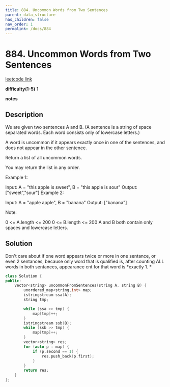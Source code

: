 ```yaml
---
title: 884. Uncommon Words from Two Sentences
parent: data_structure
has_children: false
nav_order: 1
permalink: /docs/884
---
```

# 884. Uncommon Words from Two Sentences 
[leetcode link](https://leetcode.com/problems/uncommon-words-from-two-sentences/)

**difficulty(1-5)** 
1

**notes**


## Description
We are given two sentences A and B.  (A sentence is a string of space separated words.  Each word consists only of lowercase letters.)

A word is uncommon if it appears exactly once in one of the sentences, and does not appear in the other sentence.

Return a list of all uncommon words. 

You may return the list in any order.

 

Example 1:

Input: A = "this apple is sweet", B = "this apple is sour"
Output: ["sweet","sour"]
Example 2:

Input: A = "apple apple", B = "banana"
Output: ["banana"]
 

Note:

0 <= A.length <= 200
0 <= B.length <= 200
A and B both contain only spaces and lowercase letters.
## Solution
Don't care about if one word appears twice or more in one sentance, or even 2 
sentances, because only word that is qualified is, after counting ALL words 
in both sentances, appearance cnt for that word is *exactly 1. *
```c++
class Solution {
public:
    vector<string> uncommonFromSentences(string A, string B) {
        unordered_map<string,int> map;
        istringstream ssa(A);
        string tmp;

        while (ssa >> tmp) {
            map[tmp]++;
        }
        istringstream ssb(B);
        while (ssb >> tmp) {
            map[tmp]++;
        }
        vector<string> res;
        for (auto p : map) {
            if (p.second == 1) {
                res.push_back(p.first);
            }
        }
        return res;
    }
};
```